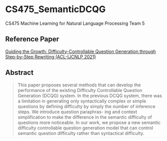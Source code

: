 # CS475_SemanticDCQG

CS475 Machine Learning for Natural Language Processing Team 5

## Reference Paper
[Guiding the Growth: Difficulty-Controllable Question Generation through Step-by-Step Rewriting (ACL-IJCNLP 2021)](https://arxiv.org/abs/2105.11698)

## Abstract

>This paper proposes several methods that can develop the performance of the existing Difficulty Controllable Question Generation (DCQG) system. In the previous DCQG system, there was a limitation in generating only syntactically complex or simple questions by defining difficulty by simply the number of inference steps. We introduce question paraphras- ing and context simplification to make the difference in the semantic difficulty of questions more noticeable. In our work, we propose a new semantic difficulty controllable question generation model that can control semantic question difficulty rather than syntactical difficulty.
